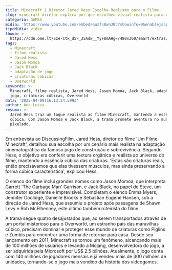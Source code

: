 ```yaml
---
title: Minecraft | Diretor Jared Hess Escolhe Realismo para o Filme
slug: minecraft-diretor-explica-por-que-escolheu-visual-realista-para-o-filme
categoria: GAMES
midia: 'https://www.youtube.com/embed/Guzfs8wnJBc?showinfo=0&enablejsapi=1'
tipoMidia: video
thumb: >-
  https://cdn.ome.lt/Sze-Ctk_d5F_J5Adw__YyF8mAHg=/480x360/smart/extras/conteudos/Captura_de_tela_2025-04-09_121806.png
tags:
  - Minecraft
  - filme realista
  - Jared Hess
  - Jason Momoa
  - Jack Black
  - adaptação de jogo
  - criaturas cúbicas
  - Overworld
keywords: >-
  Minecraft, filme realista, Jared Hess, Jason Momoa, Jack Black, adaptação de
  jogo, criaturas cúbicas, Overworld
data: '2025-04-09T16:13:24.599Z'
author: Ana Luiza
resumo: >-
  Jared Hess traz um toque realista ao filme Minecraft, mantendo a essência
  cúbica. Com Jason Momoa e Jack Black, a trama promete aventura no mundo
  pixelado.
---
```


Em entrevista ao DiscussingFilm, Jared Hess, diretor do filme 'Um Filme Minecraft', detalhou sua escolha por um cenário mais realista na adaptação cinematográfica do famoso jogo de construção e sobrevivência. Segundo Hess, o objetivo era conferir uma textura orgânica e realista ao universo do filme, mantendo a essência cúbica das criaturas. 'Estas são criaturas reais, então precisávamos que elas tivessem músculos, mas ainda preservando a forma cúbica característica', explicou Hess.

O elenco do filme inclui grandes nomes como Jason Momoa, que interpreta Garrett 'The Garbage Man' Garrison, e Jack Black, no papel de Steve, um construtor experiente e imprevisível. Completam o elenco Emma Myers, Jennifer Coolidge, Danielle Brooks e Sebastian Eugene Hansen, sob a direção de Jared Hess, que assumiu o projeto após passagens de Shawn Levy e Rob McElhenney, este último também roteirista do filme.

A trama segue quatro desajustados que, ao serem transportados através de um portal misterioso para o Overworld, um estranho país das maravilhas cúbico, precisam dominar e proteger esse mundo de criaturas como Piglins e Zumbis para encontrar uma forma de retornar para casa. Desde seu lançamento em 2011, Minecraft se tornou um fenômeno, alcançando mais de 100 milhões de usuários e levando a Mojang, desenvolvedora do jogo, a ser adquirida pela Microsoft por US$ 2.5 bilhões. Atualmente, o jogo conta com 140 milhões de jogadores mensais e já vendeu mais de 300 milhões de unidades, tornando-se o jogo mais vendido da história dos videogames.
